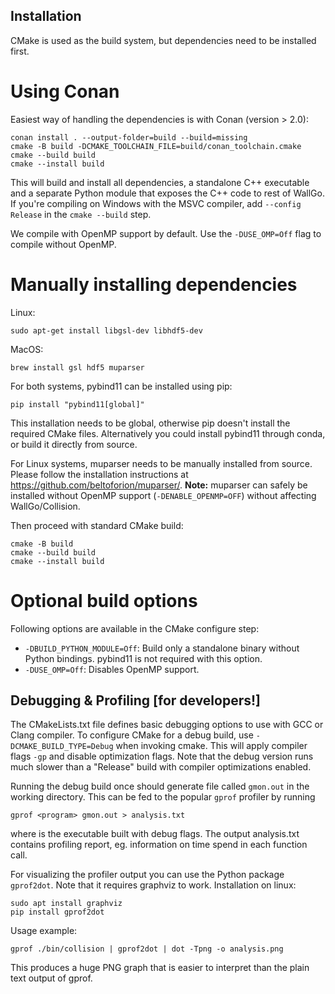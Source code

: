 
## Installation

CMake is used as the build system, but dependencies need to be installed first. 

# Using Conan

Easiest way of handling the dependencies is with Conan (version > 2.0):
```
conan install . --output-folder=build --build=missing
cmake -B build -DCMAKE_TOOLCHAIN_FILE=build/conan_toolchain.cmake
cmake --build build
cmake --install build
```
This will build and install all dependencies, a standalone C++ executable and a separate Python module that exposes the C++ code to rest of WallGo. If you're compiling on Windows with the MSVC compiler, add ```--config Release``` in the ```cmake --build``` step.

We compile with OpenMP support by default. Use the ```-DUSE_OMP=Off``` flag to compile without OpenMP.

# Manually installing dependencies

Linux:
```
sudo apt-get install libgsl-dev libhdf5-dev
```

MacOS: 
```
brew install gsl hdf5 muparser
```

For both systems, pybind11 can be installed using pip:
```
pip install "pybind11[global]"
```
This installation needs to be global, otherwise pip doesn't install the required CMake files. Alternatively you could install pybind11 through conda, or build it directly from source.

For Linux systems, muparser needs to be manually installed from source. Please follow the installation instructions at https://github.com/beltoforion/muparser/. **Note:** muparser can safely be installed without OpenMP support (```-DENABLE_OPENMP=OFF```) without affecting WallGo/Collision.


Then proceed with standard CMake build:
```
cmake -B build
cmake --build build
cmake --install build
```

# Optional build options

Following options are available in the CMake configure step:
- ```-DBUILD_PYTHON_MODULE=Off```: Build only a standalone binary without Python bindings. pybind11 is not required with this option.
- ```-DUSE_OMP=Off```: Disables OpenMP support.


## Debugging & Profiling [for developers!]

The CMakeLists.txt file defines basic debugging options to use with GCC or Clang compiler. To configure CMake for a debug build, use ```-DCMAKE_BUILD_TYPE=Debug``` when invoking cmake. This will apply compiler flags ```-gp``` and disable optimization flags. Note that the debug version runs much slower than a "Release" build with compiler optimizations enabled.

Running the debug build once should generate file called ```gmon.out``` in the working directory. This can be fed to the popular ```gprof``` profiler by running 

```
gprof <program> gmon.out > analysis.txt
```
where <program> is the executable built with debug flags. The output analysis.txt contains profiling report, eg. information on time spend in each function call.

For visualizing the profiler output you can use the Python package ```gprof2dot```. Note that it requires graphviz to work. Installation on linux:

```
sudo apt install graphviz
pip install gprof2dot
```

Usage example:
```
gprof ./bin/collision | gprof2dot | dot -Tpng -o analysis.png
```
This produces a huge PNG graph that is easier to interpret than the plain text output of gprof.
